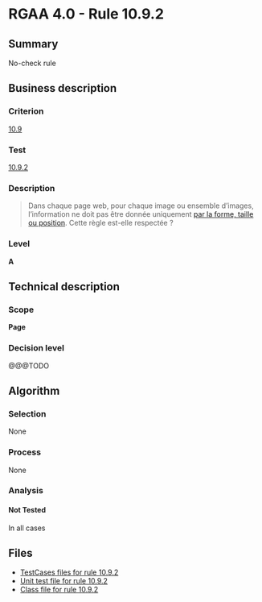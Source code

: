 # RGAA 4.0 - Rule 10.9.2

## Summary

No-check rule

## Business description

### Criterion

[10.9](https://www.numerique.gouv.fr/publications/rgaa-accessibilite/methode/criteres/#crit-10-9)

### Test

[10.9.2](https://www.numerique.gouv.fr/publications/rgaa-accessibilite/methode/criteres/#test-10-9-2)

### Description

> Dans chaque page web, pour chaque image ou ensemble d’images, l’information ne doit pas être donnée uniquement [par la forme, taille ou position](https://www.numerique.gouv.fr/publications/rgaa-accessibilite/methode/glossaire/#indication-donnee-par-la-forme-la-taille-ou-la-position). Cette règle est-elle respectée ?

### Level

**A**


## Technical description

### Scope

**Page**

### Decision level

@@@TODO


## Algorithm

### Selection

None

### Process

None

### Analysis

#### Not Tested

In all cases


## Files

- [TestCases files for rule 10.9.2](https://gitlab.com/asqatasun/Asqatasun/-/tree/v5/rules/rules-rgaa4.0/src/test/resources/testcases/rgaa40/Rgaa40Rule100902/)
- [Unit test file for rule 10.9.2](https://gitlab.com/asqatasun/Asqatasun/-/blob/v5/rules/rules-rgaa4.0/src/test/java/org/asqatasun/rules/rgaa40/Rgaa40Rule100902Test.java)
- [Class file for rule 10.9.2](https://gitlab.com/asqatasun/Asqatasun/-/blob/v5/rules/rules-rgaa4.0/src/main/java/org/asqatasun/rules/rgaa40/Rgaa40Rule100902.java)



